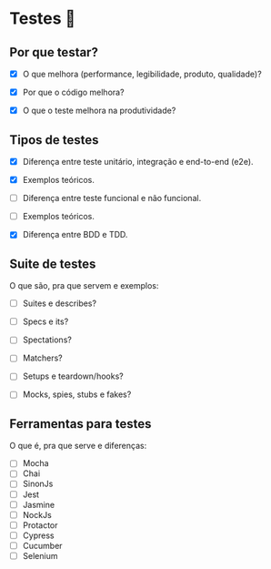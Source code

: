 # Testes :penguin:

## Por que testar?
- [x] O que melhora (performance, legibilidade, produto, qualidade)?
- [x] Por que o código melhora?
- [x] O que o teste melhora na produtividade?


## Tipos de testes
- [x] Diferença entre teste unitário, integração e end-to-end (e2e).
- [x] Exemplos teóricos.
- [ ] Diferença entre teste funcional e não funcional.
- [ ] Exemplos teóricos.
- [x] Diferença entre BDD e TDD.


## Suite de testes

O que são, pra que servem e exemplos:

- [ ] Suites e describes?
- [ ] Specs e its?
- [ ] Spectations?
- [ ] Matchers?
- [ ] Setups e teardown/hooks?
- [ ] Mocks, spies, stubs e fakes?


## Ferramentas para testes

O que é, pra que serve e diferenças:

- [ ] Mocha
- [ ] Chai
- [ ] SinonJs
- [ ] Jest
- [ ] Jasmine
- [ ] NockJs
- [ ] Protactor
- [ ] Cypress
- [ ] Cucumber
- [ ] Selenium
